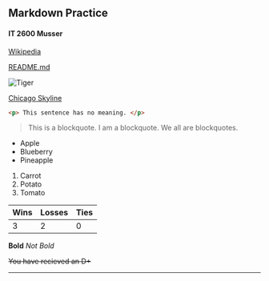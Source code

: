 ## Markdown Practice

#### IT 2600 Musser

[Wikipedia](https://en.wikipedia.org)

[README.md](../master/README.md)

![Tiger](../master/Tiger.jpg)

[Chicago Skyline](http://minerwines.com/wp-content/uploads/2017/03/blog_chicago_skyline.jpg)


```HTML
<p> This sentence has no meaning. </p>
```

>This is a blockquote. I am a blockquote. We all are blockquotes.

* Apple
* Blueberry 
* Pineapple

1. Carrot
2. Potato
3. Tomato


Wins | Losses | Ties
--- | --- | --- 
3 | 2 | 0

**Bold**
*Not Bold*

~~You have recieved an D+~~

***
